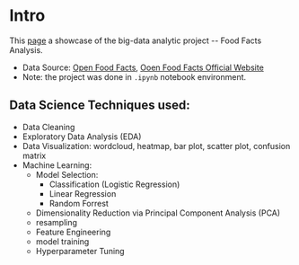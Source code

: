 # Intro
This [page](https://irismaxj.github.io/DS_FoodFactAnalysis/) a showcase of the big-data analytic project -- Food Facts Analysis. 
* Data Source: [Open Food Facts](https://github.com/openfoodfacts), [Ooen Food Facts Official Website](https://world.openfoodfacts.org/discover)
* Note: the project was done in `.ipynb` notebook environment.

## Data Science Techniques used:
* Data Cleaning
* Exploratory Data Analysis (EDA)
* Data Visualization: wordcloud, heatmap, bar plot, scatter plot, confusion matrix
* Machine Learning:
  * Model Selection:
    * Classification (Logistic Regression)
    * Linear Regression
    * Random Forrest
  * Dimensionality Reduction via Principal Component Analysis (PCA)
  * resampling
  * Feature Engineering
  * model training
  * Hyperparameter Tuning
